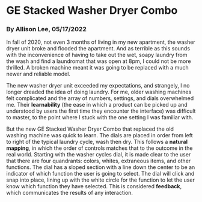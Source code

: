 # GE Stacked Washer Dryer Combo
### By Allison Lee, 05/17/2022

In fall of 2020, not even 3 months of living in my new apartment, the washer dryer unit broke and flooded the apartment. And as terrible as this sounds with the inconvenience of having to take out the wet, soapy laundry from the wash and find a laundromat that was open at 8pm, I could not be more thrilled. A broken machine meant it was going to be replaced with a much newer and reliable model. 

The new washer dryer unit exceeded my expectations, and strangely, I no longer dreaded the idea of doing laundry. For me, older washing machines felt complicated and the array of numbers, settings, and dials overwhelmed me. Their **learnability** (the ease in which a product can be picked up and understood by users the first time they encounter the interface) was difficult to master, to the point where I stuck with the one setting I was familiar with.

But the new GE Stacked Washer Dryer Combo that replaced the old washing machine was quick to learn. The dials are placed in order from left to right of the typical laundry cycle, wash then dry. This follows a **natural mapping**, in which the order of controls matches that to the outcome in the real world. Starting with the washer cycles dial, it is made clear to the user that there are four quandrants: colors, whites, extraneous items, and other functions. The dial has a sloped section with a line down the center to be an indicator of which function the user is going to select. The dial will click and snap into place, lining up with the white circle for the function to let the user know which function they have selected. This is considered **feedback**, which communicates the results of any interaction. 
